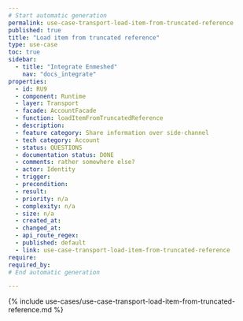 ```yaml
---
# Start automatic generation
permalink: use-case-transport-load-item-from-truncated-reference
published: true
title: "Load item from truncated reference"
type: use-case
toc: true
sidebar:
  - title: "Integrate Enmeshed"
    nav: "docs_integrate"
properties:
  - id: RU9
  - component: Runtime
  - layer: Transport
  - facade: AccountFacade
  - function: loadItemFromTruncatedReference
  - description:
  - feature category: Share information over side-channel
  - tech category: Account
  - status: QUESTIONS
  - documentation status: DONE
  - comments: rather somewhere else?
  - actor: Identity
  - trigger:
  - precondition:
  - result:
  - priority: n/a
  - complexity: n/a
  - size: n/a
  - created_at:
  - changed_at:
  - api_route_regex:
  - published: default
  - link: use-case-transport-load-item-from-truncated-reference
require:
required_by:
# End automatic generation

---
```


{% include use-cases/use-case-transport-load-item-from-truncated-reference.md %}

